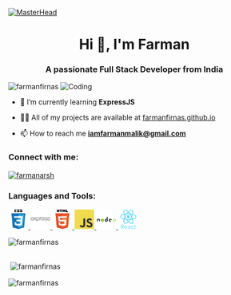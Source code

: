[![MasterHead](https://camo.githubusercontent.com/69a64c1db5c749cbf9b3cb40c1248ebdc6f6b7788b2d008506910a088af92ecd/68747470733a2f2f70726576696577732e31323372662e636f6d2f696d616765732f6b617270656e6b6f696c69612f6b617270656e6b6f696c6961313830362f6b617270656e6b6f696c69613138303630303031312f3130323938383830362d766563746f722d6c696e652d7765622d636f6e636570742d666f722d70726f6772616d6d696e672d6c696e6561722d7765622d62616e6e65722d666f722d636f64696e672d2e6a7067)]()

<h1 align="center">Hi 👋, I'm Farman</h1>
<h3 align="center">A passionate Full Stack Developer from India</h3>
<img align="right" alt="Coding" width="400" src="https://physicsgurukul.com/wp-content/uploads/2019/02/character-1.gif">


<p align="left"> <img src="https://komarev.com/ghpvc/?username=farmanfirnas&label=Profile%20views&color=0e75b6&style=flat" alt="farmanfirnas" /> </p>

- 🌱 I’m currently learning **ExpressJS**

- 👨‍💻 All of my projects are available at [farmanfirnas.github.io](farmanfirnas.github.io)

- 📫 How to reach me **iamfarmanmalik@gmail.com**

<h3 align="left">Connect with me:</h3>
<p align="left">
<a href="https://linkedin.com/in/farmanarsh" target="blank"><img align="center" src="https://raw.githubusercontent.com/rahuldkjain/github-profile-readme-generator/master/src/images/icons/Social/linked-in-alt.svg" alt="farmanarsh" height="30" width="40" /></a>
</p>

<h3 align="left">Languages and Tools:</h3>
<p align="left"> <a href="https://www.w3schools.com/css/" target="_blank" rel="noreferrer"> <img src="https://raw.githubusercontent.com/devicons/devicon/master/icons/css3/css3-original-wordmark.svg" alt="css3" width="40" height="40"/> </a> <a href="https://expressjs.com" target="_blank" rel="noreferrer"> <img src="https://raw.githubusercontent.com/devicons/devicon/master/icons/express/express-original-wordmark.svg" alt="express" width="40" height="40"/> </a> <a href="https://www.w3.org/html/" target="_blank" rel="noreferrer"> <img src="https://raw.githubusercontent.com/devicons/devicon/master/icons/html5/html5-original-wordmark.svg" alt="html5" width="40" height="40"/> </a> <a href="https://developer.mozilla.org/en-US/docs/Web/JavaScript" target="_blank" rel="noreferrer"> <img src="https://raw.githubusercontent.com/devicons/devicon/master/icons/javascript/javascript-original.svg" alt="javascript" width="40" height="40"/> </a> <a href="https://nodejs.org" target="_blank" rel="noreferrer"> <img src="https://raw.githubusercontent.com/devicons/devicon/master/icons/nodejs/nodejs-original-wordmark.svg" alt="nodejs" width="40" height="40"/> </a> <a href="https://reactjs.org/" target="_blank" rel="noreferrer"> <img src="https://raw.githubusercontent.com/devicons/devicon/master/icons/react/react-original-wordmark.svg" alt="react" width="40" height="40"/> </a> </p>

<p><img align="left" src="https://github-readme-stats.vercel.app/api/top-langs?username=farmanfirnas&show_icons=true&locale=en&layout=compact" alt="farmanfirnas" /></p>

<br>
<br>

<p>&nbsp;<img align="center" margintop="10px" src="https://github-readme-stats.vercel.app/api?username=farmanfirnas&show_icons=true&locale=en" alt="farmanfirnas" /></p>

<p><img align="center" src="https://github-readme-streak-stats.herokuapp.com/?user=farmanfirnas&" alt="farmanfirnas" /></p>
